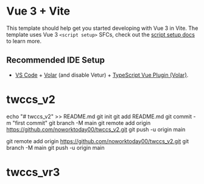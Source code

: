 # Vue 3 + Vite

This template should help get you started developing with Vue 3 in Vite. The template uses Vue 3 `<script setup>` SFCs, check out the [script setup docs](https://v3.vuejs.org/api/sfc-script-setup.html#sfc-script-setup) to learn more.

## Recommended IDE Setup

- [VS Code](https://code.visualstudio.com/) + [Volar](https://marketplace.visualstudio.com/items?itemName=Vue.volar) (and disable Vetur) + [TypeScript Vue Plugin (Volar)](https://marketplace.visualstudio.com/items?itemName=Vue.vscode-typescript-vue-plugin).
# twccs_v2

echo "# twccs_v2" >> README.md
git init
git add README.md
git commit -m "first commit"
git branch -M main
git remote add origin https://github.com/noworktoday00/twccs_v2.git
git push -u origin main

git remote add origin https://github.com/noworktoday00/twccs_v2.git
git branch -M main
git push -u origin main

# twccs_vr3
